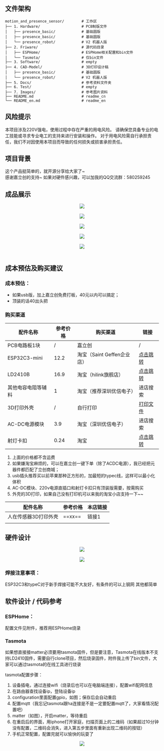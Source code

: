 ## 文件架构

```
motion_and_presence_sensor/        # 工作区
├── 1. Hardware/                   # PCB制版文件
│   ├── presence_basic/            # 基础圆版
│   ├── presence_basic/            # 基础圆版
│   └── presence_robot/            # V2 机器人版
├── 2. Friware/                    # 源代码目录
│   ├── ESPHome/                   # ESPHome相关配置和bin文件
│   └── Tasmota/                   # 仅bin文件
├── 3. Software/                   # empty
├── 4. CAD-Model/                  # 3D打印设计稿
│   ├── presence_basic/            # 基础圆版
│   └── presence_robot/            # V2 机器人版
├── 5. Docs/                       # 参考资料文件夹
├── 6. Test/                       # empty
├── 7. Images/                     # 参考图片资料
├── README.md                      # readme_cn
└── README_en.md                   # readme_en
```

## 风险提示
本项目涉及220V强电，使用过程中存在严重的用电风险。
请确保您具备专业的电工技能或寻求专业电工的支持来进行安装和操作。
对于用电风险需自行承担责任，我们不对因使用本项目而导致的任何损失或损害承担责任。
## 项目背景
这个产品挺简单的，就开源分享给大家了~  
感谢嘉立创的支持~
如果对硬件感兴趣，可以加我的QQ交流群：580259245

## 成品展示
<center>
	<img 
	align="absmiddle" src="https://www.buda8888.com:30006/images/ReZ-TI/Product/SmartHome/Sensor/motion_and_presence_sensor/jlc/2.png" 
	style="max-width:100%" />
	<br>
	<br>
	<img 
	align="absmiddle" src="https://www.buda8888.com:30006/images/ReZ-TI/Product/SmartHome/Sensor/motion_and_presence_sensor/jlc/3.png" 
	style="max-width:100%" />
	<br>
	<br>
	<img 
	align="absmiddle" src="https://www.buda8888.com:30006/images/ReZ-TI/Product/SmartHome/Sensor/motion_and_presence_sensor/jlc/4.png" 
	style="max-width:100%" />
	<br>
	<br>
	<img 
	align="absmiddle" src="https://www.buda8888.com:30006/images/ReZ-TI/Product/SmartHome/Sensor/motion_and_presence_sensor/jlc/demo2.gif" 
	style="max-width:100%" />
	<br>
	<br>
	<img 
	align="absmiddle" src="https://www.buda8888.com:30006/images/ReZ-TI/Product/SmartHome/Sensor/motion_and_presence_sensor/jlc/6.png" 
	style="max-width:100%" />
	<br>
	<br>
</center>

## 成本预估及购买建议
### 成本预估：
- 如果usb版，加上嘉立创免费打板，40元以内可以搞定；
- 顶装的话40出头把
### 购买渠道

| 配件名称         | 参考价格 | 购买渠道                | 链接                                         |
| ------------ | ---- | ------------------- | ------------------------------------------ |
| PCB电路板1块     | /    | 嘉立创                 | /                                          |
| ESP32C3-mini | 12.2 | 淘宝（Saint Geffen企业店） | [点击跳转](https://s.click.taobao.com/i0JbsJt) |
| LD2410B      | 16.9 | 淘宝（hilink旗舰店）       | [点击跳转](https://s.click.taobao.com/pmBbsJt) |
| 其他电容电阻等辅料    | 1    | 淘宝（推荐深圳优信电子）        | 进店搜索                                       |
| 3D打印外壳       | /    | 自行打印                | [打印文件](https://makerworld.com/zh/models/750315#profileId-683903)                                   |
| AC-DC电源模块    | 3.9  | 淘宝（深圳优信电子）          | 进店搜索                                       |
| 射灯卡扣         | 0.24 | 淘宝                  | [点击跳转](https://s.click.taobao.com/8XB5qJt) |

1. 上面的价格都不含运费
2. 如果嫌淘宝麻烦的，可以在嘉立创一键下单（除了ACDC电源），我已经把元器件都匹配了立创商城；
3. usb插头推荐买以前苹果那种正方形的，加最短的typec线，这样可以最小化体积
4. AC-DC模块、220v电源直插口和射灯卡扣只有顶装版需要，按需购买
5. 外壳的3D打印，如果自己没有打印机可以来我的淘宝小店支持一下~~

| 配件名称        | 参考价格   | 本店链接 |
| ----------- | ------ | ---- |
| 人在传感器3D打印外壳 | ==xx== | 链接1  |
|             |        |      |

## 硬件设计
<center>
	<img 
	align="absmiddle" src="https://www.buda8888.com:30006/images/ReZ-TI/Product/SmartHome/Sensor/motion_and_presence_sensor/jlc/7.png" 
	style="max-width:100%" />
	<br>
	<br>
	<img 
	align="absmiddle" src="https://www.buda8888.com:30006/images/ReZ-TI/Product/SmartHome/Sensor/motion_and_presence_sensor/jlc/8.png" 
	style="max-width:100%" />
</center>

### 焊接注意事项：
ESP32C3和typeC对于新手焊接可能不大友好，有条件的可以上钢网
其他都简单

## 软件设计 / 代码参考

### ESPHome：
配置文件见附件，推荐用ESPHome烧录

### Tasmota
如果想直接接matter必须要用tasmota固件，但是要注意，Tasmota在线版本不支持LD2410固件，需要自行clone项目，然后烧录固件，附件我上传了bin文件，大家可以通过tasmota的在线工具进行烧录

tasmota配置步骤：
1. 设备插电，通过连接wifi（烧录后也可以在电脑端连接），配置wifi配网信息
2. 在路由器查找设备ip，登陆设备ip
3. configuration里面配置gpio，如图；保存后会自动重启
4. 配置mqtt（我忘记tasmota跟ha连接是不是一定要配置mqtt了，大家看情况配置吧）
5. matter（如图），开启matter，等待重启
6. 在重启后的界面，用iphone打开家庭，扫描页面上的二维码（如果超过10分钟没有配置，二维码会消失，进入第五步里面有重新出现二维码的按钮）
7. 手机正常配置，配置完就可以愉快的玩耍了
<center>
	<img 
	align="absmiddle" src="https://www.buda8888.com:30006/images/ReZ-TI/Product/SmartHome/Sensor/motion_and_presence_sensor/jlc/9.png" 
	style="max-width:100%" />
</center>